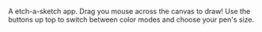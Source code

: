 A etch-a-sketch app. Drag you mouse across the canvas to draw! Use the buttons up top to switch between color modes and choose your pen's size.